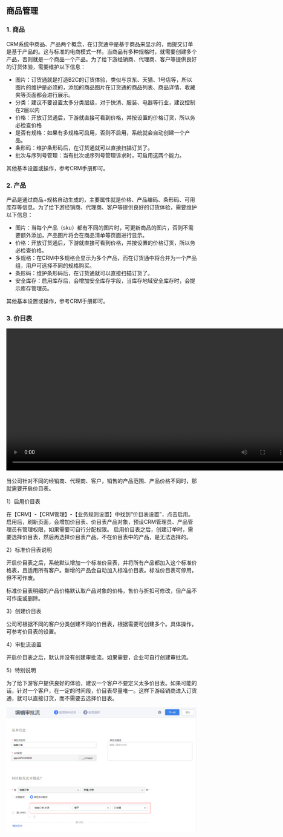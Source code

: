 ## 商品管理


### 1. 商品

CRM系统中商品、产品两个概念，在订货通中是基于商品来显示的，而提交订单是基于产品的。这与标准的电商模式一样。当商品有多种规格时，就需要创建多个产品，否则就是一个商品一个产品。为了给下游经销商、代理商、客户等提供良好的订货体验，需要维护以下信息：
- 图片：订货通就是打造B2C的订货体验，类似与京东、天猫、1号店等，所以图片的维护是必须的，添加的商品图片在订货通的商品列表、商品详情、收藏夹等页面都会进行展示。
- 分类：建议不要设置太多分类层级，对于快消、服装、电器等行业，建议控制在2层以内
- 价格：开放订货通后，下游就直接可看到价格，并按设置的价格订货，所以务必检查价格
- 是否有规格：如果有多规格可启用，否则不启用，系统就会自动创建一个产品。
- 条形码：维护条形码后，在订货通就可以直接扫描订货了。
- 批次与序列号管理：当有批次或序列号管理诉求时，可启用这两个能力。

其他基本设置或操作，参考CRM手册即可。

### 2. 产品

产品是通过商品+规格自动生成的，主要属性就是价格、产品编码、条形码、可用库存等信息。为了给下游经销商、代理商、客户等提供良好的订货体验，需要维护以下信息：
- 图片：当每个产品（sku）都有不同的图片时，可更新商品的图片，否则不需要额外添加，产品图片将会在商品清单等页面进行显示。
- 价格：开放订货通后，下游就直接可看到价格，并按设置的价格订货，所以务必检查价格。
- 多规格：在CRM中多规格会显示为多个产品，而在订货通中将合并为一个产品组，用户可选择不同的规格购买。
- 条形码：维护条形码后，在订货通就可以直接扫描订货了。
- 安全库存：启用库存后，会增加安全库存字段，当库存地域安全库存时，会提示库存管理员。

其他基本设置或操作，参考CRM手册即可。

### 3. 价目表

<video controls width="750">

    <source src="./media01/Pricelist.mp4"
            type="video/webm">

    <source src="/media01/Pricelist.mp4"
            type="video/mp4">

    Sorry, your browser doesn't support embedded videos.
</video>

当公司针对不同的经销商、代理商、客户，销售的产品范围、产品价格不同时，那就需要开启价目表。

1）启用价目表

在【CRM】-【CRM管理】-【业务规则设置】中找到“价目表设置”，点击启用。启用后，刷新页面，会增加价目表、价目表产品对象，预设CRM管理员、产品管理员有管理权限，如果需要可自行分配权限。
启用价目表之后，创建订单时，需要选择价目表，然后再选择价目表产品。不在价目表中的产品，是无法选择的。

2）标准价目表说明

开启价目表之后，系统默认增加一个标准价目表，并将所有产品都加入这个标准价格表，且适用所有客户。新增的产品会自动加入标准价目表。标准价目表可停用，但不可作废。

标准价目表明细的产品价格默认取产品对象的价格，售价与折扣可修改，但产品不可作废或删除。

3）创建价目表

公司可根据不同的客户分类创建不同的价目表，根据需要可创建多个。具体操作，可参考价目表的设置。

4）审批流设置

开启价目表之后，默认并没有创建审批流。如果需要，企业可自行创建审批流。

5）特别说明

为了给下游客户提供良好的体验，建议一个客户不要定义太多价目表。如果可能的话，针对一个客户，在一定的时间段，价目表尽量唯一。这样下游经销商进入订货通，就可以直接订货，而不需要去选择价目表。


<img src="image/订货通流程.png"  alt="logo" align=center /> <br/>


